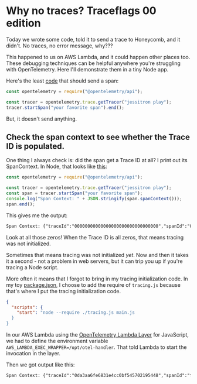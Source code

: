 # Why no traces? Traceflags 00 edition

Today we wrote some code, told it to send a trace to Honeycomb, and it didn't. No traces, no error message, why???

This happened to us on AWS Lambda, and it could happen other places too. These debugging techniques can be helpful anywhere you're struggling with OpenTelemetry. Here I'll demonstrate them in a tiny Node app.

Here's the least [code](https://github.com/jessitron/why-no-traces/blob/200630747e2d76ef033d70363a0a7df45583b42b/main.js) that should send a span:

```js
const opentelemetry = require("@opentelemetry/api");

const tracer = opentelemetry.trace.getTracer("jessitron play");
tracer.startSpan("your favorite span").end();
```

But, it doesn't send anything.

## Check the span context to see whether the Trace ID is populated.

One thing I always check is: did the span get a Trace ID at all? I print out its SpanContext. In Node, that looks like [this](https://github.com/jessitron/why-no-traces/blob/ea4aab3c953f57bde99c493feff6cb58e669e4bd/main.js):

```js
const opentelemetry = require("@opentelemetry/api");

const tracer = opentelemetry.trace.getTracer("jessitron play");
const span = tracer.startSpan("your favorite span");
console.log("Span Context: " + JSON.stringify(span.spanContext()));
span.end();
```

This gives me the output:

```txt
Span Context: {"traceId":"00000000000000000000000000000000","spanId":"0000000000000000","traceFlags":0}
```

Look at all those zeros! When the Trace ID is all zeros, that means tracing was not initialized.

Sometimes that means tracing was not initialized _yet_. Now and then it takes it a second - not a problem in web servers, but it can trip you up if you're tracing a Node script.

More often it means that I forgot to bring in my tracing initialization code. In my toy [package.json](https://github.com/jessitron/why-no-traces/blob/main/package.json#L7C6-L7C6), I choose to add the require of `tracing.js` because that's where I put the tracing initialization code.

```json
{
  "scripts": {
    "start": "node --require ./tracing.js main.js
  }
}
```

In our AWS Lambda using the [OpenTelemetry Lambda Layer](https://opentelemetry.io/docs/faas/lambda-auto-instrument/) for JavaScript, we had to define the environment variable `AWS_LAMBDA_EXEC_WRAPPER=/opt/otel-handler`. That told Lambda to start the invocation in the layer.

Then we got output like this:

```txt
Span Context: {"traceId":"0da3aa6fe6831e4cc0bf545702195448","spanId":"f726b788cd02eb04","traceFlags":0}
```
